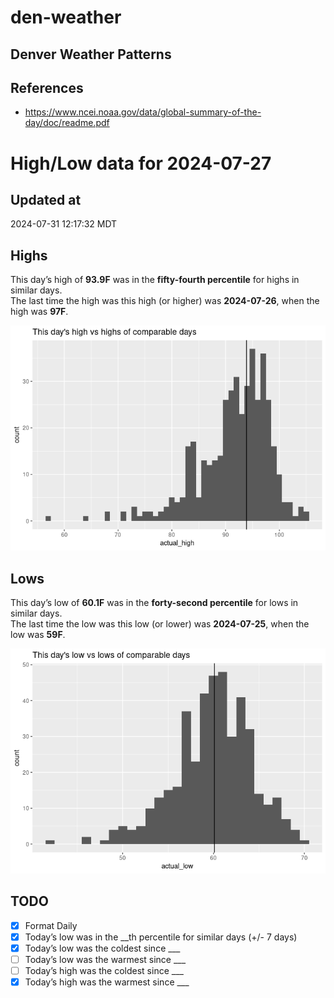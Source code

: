 # den-weather


## Denver Weather Patterns

## References

- <https://www.ncei.noaa.gov/data/global-summary-of-the-day/doc/readme.pdf>

# High/Low data for 2024-07-27

## Updated at

2024-07-31 12:17:32 MDT

## Highs

This day’s high of **93.9F** was in the **fifty-fourth percentile** for
highs in similar days.  
The last time the high was this high (or higher) was **2024-07-26**,
when the high was **97F**.

![](readme_files/figure-commonmark/unnamed-chunk-4-1.png)

## Lows

This day’s low of **60.1F** was in the **forty-second percentile** for
lows in similar days.  
The last time the low was this low (or lower) was **2024-07-25**, when
the low was **59F**.

![](readme_files/figure-commonmark/unnamed-chunk-6-1.png)

## TODO

- [x] Format Daily
- [x] Today’s low was in the \_\_th percentile for similar days (+/- 7
  days)
- [x] Today’s low was the coldest since \_\_\_
- [ ] Today’s low was the warmest since \_\_\_
- [ ] Today’s high was the coldest since \_\_\_
- [x] Today’s high was the warmest since \_\_\_
